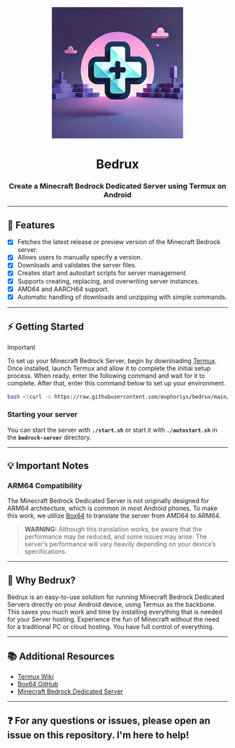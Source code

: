 <div align="center">
  <img src="bedrux.png" alt="Bedrux Logo" width="300" height="300">
  <h1 align="center">Bedrux</h1>
  <h3>Create a Minecraft Bedrock Dedicated Server using Termux on Android</h3>
</div>

---

## 🚀 Features

- [x] Fetches the latest release or preview version of the Minecraft Bedrock server.
- [x] Allows users to manually specify a version.
- [x] Downloads and validates the server files.
- [x] Creates start and autostart scripts for server management.
- [x] Supports creating, replacing, and overwriting server instances.
- [x] AMD64 and AARCH64 support.
- [x] Automatic handling of downloads and unzipping with simple commands.

---

## ⚡ Getting Started

> [!IMPORTANT]
> To set up your Minecraft Bedrock Server, begin by downloading [Termux](https://f-droid.org/repo/com.termux_1000.apk). Once installed, launch Termux and allow it to complete the initial setup process. When ready, enter the following command and wait for it to complete. After that, enter this command below to set up your environment.
> ```bash
> bash <(curl -s https://raw.githubusercontent.com/euphoriys/bedrux/main/setup.sh)
> ```

### Starting your server
You can start the server with **`./start.sh`** or start it with **`./autostart.sh`** in the **`bedrock-server`** directory.

---

## 💡 Important Notes

### ARM64 Compatibility
The Minecraft Bedrock Dedicated Server is not originally designed for ARM64 architecture, which is common in most Android phones. To make this work, we utilize [Box64](https://github.com/ptitSeb/box64) to translate the server from AMD64 to ARM64.

> **WARNING:** Although this translation works, be aware that the performance may be reduced, and some issues may arise. The server’s performance will vary heavily depending on your device’s specifications.

---

## 🌟 Why Bedrux?

Bedrux is an easy-to-use solution for running Minecraft Bedrock Dedicated Servers directly on your Android device, using Termux as the backbone. This saves you much work and time by installing everything that is needed for your Server hosting. Experience the fun of Minecraft without the need for a traditional PC or cloud hosting. You have full control of everything.

---

## 📚 Additional Resources

- [Termux Wiki](https://wiki.termux.com/wiki/Main_Page)
- [Box64 GitHub](https://github.com/ptitSeb/box64)
- [Minecraft Bedrock Dedicated Server](https://www.minecraft.net/de-de/download/server/bedrock)

---

## ❓ For any questions or issues, please open an issue on this repository. I'm here to help!
